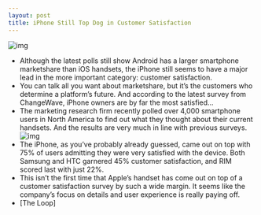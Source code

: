 ```yaml
---
layout: post
title: iPhone Still Top Dog in Customer Satisfaction
---
```

![img](http://media.idownloadblog.com/wp-content/uploads/2011/12/iphone-4s-user.jpg)
* Although the latest polls still show Android has a larger smartphone marketshare than iOS handsets, the iPhone still seems to have a major lead in the more important category: customer satisfaction.
* You can talk all you want about marketshare, but it’s the customers who determine a platform’s future. And according to the latest survey from ChangeWave, iPhone owners are by far the most satisfied…
* The marketing research firm recently polled over 4,000 smartphone users in North America to find out what they thought about their current handsets. And the results are very much in line with previous surveys.
![img](http://media.idownloadblog.com/wp-content/uploads/2012/01/smart_phone_satisfaction_bar.gif)
* The iPhone, as you’ve probably already guessed, came out on top with 75% of users admitting they were very satisfied with the device. Both Samsung and HTC garnered 45% customer satisfaction, and RIM scored last with just 22%.
* This isn’t the first time that Apple’s handset has come out on top of a customer satisfaction survey by such a wide margin. It seems like the company’s focus on details and user experience is really paying off.
* [The Loop]

